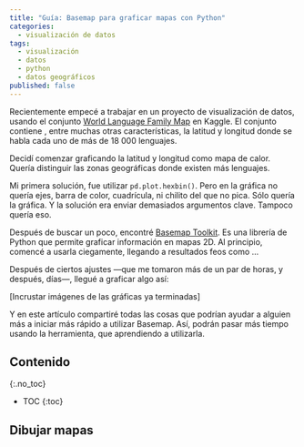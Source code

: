 ```yaml
---
title: "Guía: Basemap para graficar mapas con Python"
categories:
  - visualización de datos
tags:
  - visualización
  - datos
  - python
  - datos geográficos
published: false
---
```


Recientemente empecé a trabajar en un proyecto de visualización de datos, usando el conjunto [World Language Family Map](https://www.kaggle.com/rtatman/world-language-family-map) en Kaggle. El conjunto contiene , entre muchas otras características, la latitud y longitud donde se habla cada uno de más de 18 000 lenguajes.

Decidí comenzar graficando la latitud y longitud como mapa de calor. Quería distinguir las zonas geográficas donde existen más lenguajes.

Mi primera solución, fue utilizar `pd.plot.hexbin()`. Pero en la gráfica no quería ejes, barra de color, cuadrícula, ni chilito del que no pica. Sólo quería la gráfica. Y la solución era enviar demasiados argumentos clave. Tampoco quería eso.

Después de buscar un poco, encontré [Basemap Toolkit](https://matplotlib.org/basemap/). Es una librería de Python que permite graficar información en mapas 2D. Al principio, comencé a usarla ciegamente, llegando a resultados feos como ...

Después de ciertos ajustes —que me tomaron más de un par de horas, y después, días—, llegué a graficar algo así:

[Incrustar imágenes de las gráficas ya terminadas]

Y en este artículo compartiré todas las cosas que podrían ayudar a alguien más a iniciar más rápido a utilizar Basemap. Así, podrán pasar más tiempo usando la herramienta, que aprendiendo a utilizarla.

## Contenido
{:.no_toc}

* TOC
{:toc}

## Dibujar mapas
